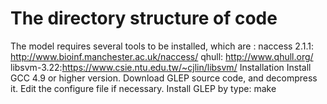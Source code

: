 # The directory structure of code
The model requires several tools to be installed, which are :
naccess 2.1.1: http://www.bioinf.manchester.ac.uk/naccess/
qhull: http://www.qhull.org/
libsvm-3.22:https://www.csie.ntu.edu.tw/~cjlin/libsvm/
Installation
Install GCC 4.9 or higher version.
Download GLEP source code, and decompress it.
Edit the configure file if necessary.
Install GLEP by type: make
